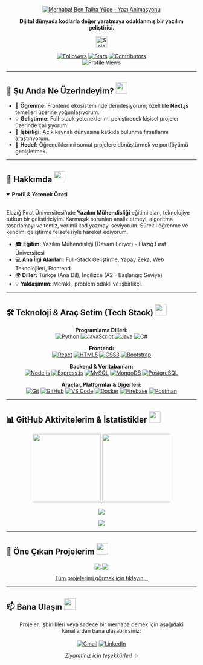 <div align="center">
  <a href="https://github.com/talha-yce">
   <img src="https://readme-typing-svg.demolab.com?font=Fira+Code&size=30&pause=1000&color=00C853&width=435&lines=Merhaba!+Ben+Talha+Y%C3%BCce;Yaz%C4%B1l%C4%B1m+Geli%C5%9Ftiricisiyim.;Kodlarla+Problem+%C3%87%C3%B6z%C3%BCyorum.;S%C3%BCrekli+%C3%96%C4%9Freniyorum...;Teknoloji+Tutkunuyum!" alt="Merhaba! Ben Talha Yüce - Yazı Animasyonu"/>
  </a>
  <br>
  <p><strong>Dijital dünyada kodlarla değer yaratmaya odaklanmış bir yazılım geliştirici.</strong></p>
  <img src="https://raw.githubusercontent.com/MartinHeinz/MartinHeinz/master/wave.gif" width="30px" alt="Selamlama Eli">
  <br>
</div>

<p align="center">
  <a href="https://github.com/talha-yce?tab=followers"><img alt="Followers" src="https://img.shields.io/github/followers/talha-yce?style=flat-square&logo=github&color=A3BE8C&logoColor=white"/></a>
  <a href="https://github.com/talha-yce?tab=stars"><img alt="Stars" src="https://img.shields.io/github/stars/talha-yce?style=flat-square&logo=github&color=EBCB8B&logoColor=white"/></a>
  <a href="https://github.com/talha-yce?tab=contributors"><img alt="Contributors" src="https://img.shields.io/github/contributors/talha-yce/talha-yce?style=flat-square&logo=github&color=BF616A&logoColor=white"/></a> <!-- Kendine ait repoya katkıda bulunanları gösterir -->
  <br>
  <img src="https://komarev.com/ghpvc/?username=talha-yce&label=PROFILE+VIEWS&color=B48EAD&style=flat-square" alt="Profile Views" />
</p>

---

## 🔭 Şu Anda Ne Üzerindeyim? <img src="https://media.giphy.com/media/WUlplcMpOCEmTGBtBW/giphy.gif" width="30">

*   🌱 **Öğrenme:** Frontend ekosisteminde derinleşiyorum; özellikle **Next.js** temelleri üzerine yoğunlaşıyorum.
*   💡 **Geliştirme:** Full-stack yeteneklerimi pekiştirecek kişisel projeler üzerinde çalışıyorum.
*   👯 **İşbirliği:** Açık kaynak dünyasına katkıda bulunma fırsatlarını araştırıyorum.
*   🚀 **Hedef:** Öğrendiklerimi somut projelere dönüştürmek ve portföyümü genişletmek.

---

## 🚀 Hakkımda <img src="https://media.giphy.com/media/f3iwJFOVOwuy7K6FFw/giphy.gif" width="30">

<details open>
  <summary><strong>Profil & Yetenek Özeti</strong></summary>
  <br>
  <p>
    Elazığ Fırat Üniversitesi'nde <strong>Yazılım Mühendisliği</strong> eğitimi alan, teknolojiye tutkun bir geliştiriciyim. Karmaşık sorunları analiz etmeyi, algoritma tasarlamayı ve temiz, verimli kod yazmayı seviyorum. Sürekli öğrenme ve kendimi geliştirme felsefesiyle hareket ediyorum.
  </p>
  <ul>
    <li>🎓 <strong>Eğitim:</strong> Yazılım Mühendisliği (Devam Ediyor) - Elazığ Fırat Üniversitesi</li>
    <li>💻 <strong>Ana İlgi Alanları:</strong> Full-Stack Geliştirme, Yapay Zeka, Web Teknolojileri, Frontend</li>
    <li>🌍 <strong>Diller:</strong> Türkçe (Ana Dil), İngilizce (A2 - Başlangıç Seviye)</li>
    <li>💡 <strong>Yaklaşımım:</strong> Meraklı, problem odaklı ve işbirlikçi.</li>
    <!-- 🏆 **Başarılar/Hedefler:** [Buraya varsa bir başarı veya hedef ekleyebilirsin, örn: "X Sertifikasını Aldım", "Y Konusunda Uzmanlaşmayı Hedefliyorum"] --> <!-- DÜZELTİLDİ: Bu satırı doldurun veya silin. Şimdilik yorum satırı yapıldı. -->
  </ul>
</details>

---

## 🛠️ Teknoloji & Araç Setim (Tech Stack) <img src="https://media.giphy.com/media/RbDKaczqWovIugyJmW/giphy.gif" width="30"> 

<div align="center">
  <p>
    <strong>Programlama Dilleri:</strong><br>
    <a href="https://www.python.org" target="_blank"><img src="https://img.shields.io/badge/Python-3776AB?style=flat-square&logo=python&logoColor=white" alt="Python"/></a>
    <a href="https://developer.mozilla.org/en-US/docs/Web/JavaScript" target="_blank"><img src="https://img.shields.io/badge/JavaScript-F7DF1E?style=flat-square&logo=javascript&logoColor=black" alt="JavaScript"/></a>
    <a href="https://www.java.com" target="_blank"><img src="https://img.shields.io/badge/Java-ED8B00?style=flat-square&logo=openjdk&logoColor=white" alt="Java"/></a>
    <a href="https://learn.microsoft.com/en-us/dotnet/csharp/" target="_blank"><img src="https://img.shields.io/badge/C%23-239120?style=flat-square&logo=c-sharp&logoColor=white" alt="C#"/></a>
    <!-- Başka diller ekle -->
  </p>
  <p>
    <strong>Frontend:</strong><br>
    <a href="https://reactjs.org/" target="_blank"><img src="https://img.shields.io/badge/React-61DAFB?style=flat-square&logo=react&logoColor=black" alt="React"/></a>
    <a href="https://developer.mozilla.org/en-US/docs/Web/HTML" target="_blank"><img src="https://img.shields.io/badge/HTML5-E34F26?style=flat-square&logo=html5&logoColor=white" alt="HTML5"/></a>
    <a href="https://developer.mozilla.org/en-US/docs/Web/CSS" target="_blank"><img src="https://img.shields.io/badge/CSS3-1572B6?style=flat-square&logo=css3&logoColor=white" alt="CSS3"/></a>
    <a href="https://getbootstrap.com" target="_blank"><img src="https://img.shields.io/badge/Bootstrap-563D7C?style=flat-square&logo=bootstrap&logoColor=white" alt="Bootstrap"/></a>
    <!-- Başka frontend teknolojileri ekle -->
  </p>
  <p>
    <strong>Backend & Veritabanları:</strong><br>
    <a href="https://nodejs.org" target="_blank"><img src="https://img.shields.io/badge/Node.js-339933?style=flat-square&logo=node.js&logoColor=white" alt="Node.js"/></a>
    <a href="https://expressjs.com" target="_blank"><img src="https://img.shields.io/badge/Express.js-000000?style=flat-square&logo=express&logoColor=white" alt="Express.js"/></a>
    <a href="https://www.mysql.com/" target="_blank"><img src="https://img.shields.io/badge/MySQL-4479A1?style=flat-square&logo=mysql&logoColor=white" alt="MySQL"/></a>
    <a href="https://www.mongodb.com/" target="_blank"><img src="https://img.shields.io/badge/MongoDB-4EA94B?style=flat-square&logo=mongodb&logoColor=white" alt="MongoDB"/></a>
    <a href="https://www.postgresql.org" target="_blank"><img src="https://img.shields.io/badge/PostgreSQL-316192?style=flat-square&logo=postgresql&logoColor=white" alt="PostgreSQL"/></a>
    <!-- Başka backend/veritabanı teknolojileri ekle -->
  </p>
  <p>
    <strong>Araçlar, Platformlar & Diğerleri:</strong><br>
    <a href="https://git-scm.com/" target="_blank"><img src="https://img.shields.io/badge/Git-F05032?style=flat-square&logo=git&logoColor=white" alt="Git"/></a>
    <a href="https://github.com/" target="_blank"><img src="https://img.shields.io/badge/GitHub-181717?style=flat-square&logo=github&logoColor=white" alt="GitHub"/></a>
    <a href="https://code.visualstudio.com/" target="_blank"><img src="https://img.shields.io/badge/VS_Code-007ACC?style=flat-square&logo=visual-studio-code&logoColor=white" alt="VS Code"/></a>
    <a href="https://www.docker.com/" target="_blank"><img src="https://img.shields.io/badge/Docker-2496ED?style=flat-square&logo=docker&logoColor=white" alt="Docker"/></a>
    <a href="https://firebase.google.com/" target="_blank"><img src="https://img.shields.io/badge/Firebase-FFCA28?style=flat-square&logo=firebase&logoColor=black" alt="Firebase"/></a>
    <a href="https://postman.com" target="_blank"><img src="https://img.shields.io/badge/Postman-FF6C37?style=flat-square&logo=postman&logoColor=white" alt="Postman"/></a>
    <!-- Kullandığın diğer araçları ekle -->
  </p>
</div>

---

## 📊 GitHub Aktivitelerim & İstatistikler <img src="https://media.giphy.com/media/3o7btPCcdNniyf0ArS/giphy.gif" width="30">

<p align="center">
  <a href="https://github.com/talha-yce">
    <!-- GitHub İstatistikleri Kartı -->
    <img height="180em" src="https://github-readme-stats.vercel.app/api?username=talha-yce&show_icons=true&theme=tokyonight&include_all_commits=true&count_private=true&hide_border=true&border_radius=10&card_width=495"/>
    <!-- En Çok Kullanılan Diller Kartı -->
    <img height="180em" src="https://github-readme-stats.vercel.app/api/top-langs/?username=talha-yce&layout=compact&langs_count=8&theme=tokyonight&hide_border=true&border_radius=10&card_width=320"/>
  </a>
</p>
<p align="center">
  <a href="https://git.io/streak-stats">
    <img src="https://streak-stats.demolab.com?user=talha-yce&theme=tokyonight&hide_border=true&border_radius=10&locale=tr&date_format=j%20M%5B%20Y%5D" />
  </a>
</p>
<!-- WakaTime Entegrasyonu -->
<!-- !! UYARI !! Çalışması için WakaTime.com ayarlarında veri görünürlüğünün herkese açık olması gerekir. Ayrıca WakaTime kullanıcı adınızın (`talha_yce`) doğru olduğundan emin olun. -->
<p align="center">
  <a href="https://wakatime.com/@talha_yce"> <!-- WakaTime kullanıcı adınızı kontrol edin -->
    <img src="https://github-readme-stats.vercel.app/api/wakatime?username=talha_yce&theme=tokyonight&hide_border=true&border_radius=10&layout=compact" />
  </a>
</p>

---

## 🌟 Öne Çıkan Projelerim <img src="https://media.giphy.com/media/XAxylRMCdpbEWUAvr8/giphy.gif" width="30">

<!-- !! UYARI !! Repo adını ve linkini kendi projelerinle değiştirmeyi unutma. -->
<p align="center">
  <a href="https://github.com/talha-yce/Webtoon-Mobil-Uygulama"> <!-- DÜZELTİLDİ: Linkteki placeholder repo adı ile değiştirildi -->
    <img align="center" src="https://github-readme-stats.vercel.app/api/pin/?username=talha-yce&repo=Webtoon-Mobil-Uygulama&theme=tokyonight&show_owner=false" />
  </a>
  <a href="https://github.com/talha-yce/portfolio-website"> <!-- DÜZELTİLDİ: Linkteki placeholder repo adı ile değiştirildi -->
    <img align="center" src="https://github-readme-stats.vercel.app/api/pin/?username=talha-yce&repo=portfolio-website&theme=tokyonight&show_owner=false" />
  </a>
  <!-- Başka projeler eklemek istersen yukarıdaki gibi bir blok daha ekleyebilirsin -->
</p>
<p align="center">
  <a href="https://github.com/talha-yce?tab=repositories">Tüm projelerimi görmek için tıklayın...</a>
</p>

---

## 📫 Bana Ulaşın <img src="https://media.giphy.com/media/LnQjpWaON8nhr21gsI/giphy.gif" width="30">

<p align="center">
  Projeler, işbirlikleri veya sadece bir merhaba demek için aşağıdaki kanallardan bana ulaşabilirsiniz:
  <br><br>
  <a href="mailto:yucetalha00@gmail.com" target="_blank"><img alt="Gmail" src="https://img.shields.io/badge/-Gmail-D14836?style=flat-square&logo=gmail&logoColor=white"></a>
  <a href="https://www.linkedin.com/in/talha-yce" target="_blank"><img alt="LinkedIn" src="https://img.shields.io/badge/-LinkedIn-0077B5?style=flat-square&logo=linkedin&logoColor=white"></a>
  <!-- <a href="https://twitter.com/SENIN_TWITTER_KULLANICI_ADIN" target="_blank"><img alt="Twitter" src="https://img.shields.io/badge/-Twitter-1DA1F2?style=flat-square&logo=twitter&logoColor=white"></a> -->
  <!-- <a href="https://dev.to/SENIN_DEVTO_KULLANICI_ADIN" target="_blank"><img alt="Dev.to" src="https://img.shields.io/badge/-DEV.to-0A0A0A?style=flat-square&logo=dev.to&logoColor=white"></a> -->
  <!-- <a href="https://stackoverflow.com/users/SENIN_STACKOVERFLOW_ID/SENIN_KULLANICI_ADIN" target="_blank"><img alt="Stack Overflow" src="https://img.shields.io/badge/-Stack%20Overflow-FE7A16?style=flat-square&logo=stack-overflow&logoColor=white"></a> -->
  <!-- <a href="https://www.instagram.com/SENIN_INSTAGRAM_KULLANICI_ADIN/" target="_blank"><img alt="Instagram" src="https://img.shields.io/badge/-Instagram-E4405F?style=flat-square&logo=instagram&logoColor=white"/></a> -->
</p>

<p align="center">
  <em>Ziyaretiniz için teşekkürler! ✨</em>
</p>
